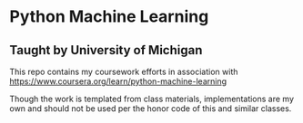 # Python Machine Learning
## Taught by University of Michigan

This repo contains my coursework efforts in association with https://www.coursera.org/learn/python-machine-learning


Though the work is templated from class materials, implementations are my own and should not be used per the honor code of this and similar classes.
